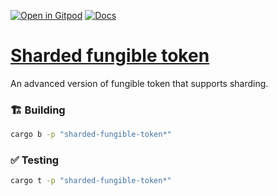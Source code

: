 [![Open in Gitpod](https://img.shields.io/badge/Open_in-Gitpod-white?logo=gitpod)](https://gitpod.io/#FOLDER=sharded-fungible-token/https://github.com/gear-foundation/dapps)
[![Docs](https://img.shields.io/github/actions/workflow/status/gear-foundation/dapps/contracts.yml?logo=rust&label=docs)](https://dapps.gear.rs/sharded_fungible_token_io)

# [Sharded fungible token](https://wiki.gear-tech.io/docs/examples/Standards/gft-20)

An advanced version of fungible token that supports sharding.

### 🏗️ Building

```sh
cargo b -p "sharded-fungible-token*"
```

### ✅ Testing

```sh
cargo t -p "sharded-fungible-token*"
```
